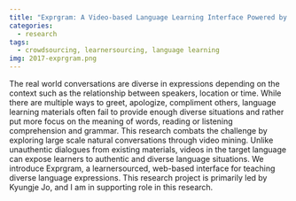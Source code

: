```yaml
---
title: "Exprgram: A Video-based Language Learning Interface Powered by Learnersourced Video Annotations"
categories:
  - research
tags:
  - crowdsourcing, learnersourcing, language learning
img: 2017-exprgram.png
---
```

The real world conversations are diverse in expressions depending on the context such as the relationship between speakers, location or time. While there are multiple ways to greet, apologize, compliment others, language learning materials often fail to provide enough diverse situations and rather put more focus on the meaning of words, reading or listening comprehension and grammar. This research combats the challenge by exploring large scale natural conversations through video mining. Unlike unauthentic dialogues from existing materials, videos in the target language can expose learners to authentic and diverse language situations. We introduce Exprgram, a learnersourced, web-based interface for teaching diverse language expressions. This research project is primarily led by Kyungje Jo, and I am in supporting role in this research.
